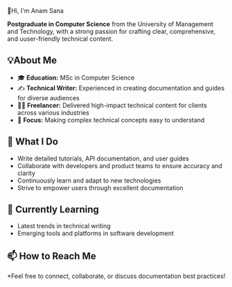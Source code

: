  👋Hi, I'm Anam Sana

**Postgraduate in Computer Science** from the University of Management and Technology, with a strong passion for crafting clear, comprehensive, and uuser-friendly technical content.

## 💡About Me

- 🎓 **Education:** MSc in Computer Science
- ✍️ **Technical Writer:** Experienced in creating documentation and guides for diverse audiences
- 🧑‍💻 **Freelancer:** Delivered high-impact technical content for clients across various industries
- 💬 **Focus:** Making complex technical concepts easy to understand

## 🚀 What I Do

- Write detailed tutorials, API documentation, and user guides
- Collaborate with developers and product teams to ensure accuracy and clarity
- Continuously learn and adapt to new technologies
- Strive to empower users through excellent documentation

## 🌱 Currently Learning

- Latest trends in technical writing
- Emerging tools and platforms in software development

## 📫 How to Reach Me

*Feel free to connect, collaborate, or discuss documentation best practices! 
